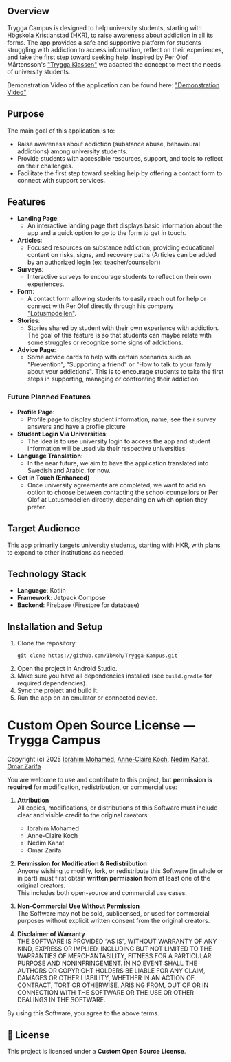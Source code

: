 ## Overview
Trygga Campus is designed to help university students, starting with Högskola Kristianstad (HKR), to raise awareness about addiction in all its forms. 
The app provides a safe and supportive platform for students struggling with addiction to access information, reflect on their experiences, and take the first step toward seeking help. 
Inspired by Per Olof Mårtensson's ["Trygga Klassen"](https://tryggaklassen.se/) we adapted the concept to meet the needs of university students.

Demonstration Video of the application can be found here: ["Demonstration Video"](https://drive.google.com/file/d/1aV7b9xLmaFKdzx-TV30xixSAnBv16wVk/view)

## Purpose
The main goal of this application is to:
- Raise awareness about addiction (substance abuse, behavioural addictions) among university students.
- Provide students with accessible resources, support, and tools to reflect on their challenges.
- Facilitate the first step toward seeking help by offering a contact form to connect with support services.

## Features
- **Landing Page**:
  - An interactive landing page that displays basic information about the app and a quick option to go to the form to get in touch.
- **Articles**: 
  - Focused resources on substance addiction, providing educational content on risks, signs, and recovery paths (Articles can be added by an authorized login (ex: teacher/counselor))
- **Surveys**: 
  - Interactive surveys to encourage students to reflect on their own experiences.
- **Form**: 
  - A contact form allowing students to easily reach out for help or connect with Per Olof directly through his company ["Lotusmodellen"](https://lotusmodellen.se/wp/).
- **Stories**:
  - Stories shared by student with their own experience with addiction. The goal of this feature is so that students can maybe relate with some struggles or recognize some signs of addictions.
- **Advice Page**:  
  - Some advice cards to help with certain scenarios such as "Prevention", "Supporting a friend" or "How to talk to your family about your addictions". This is to encourage students to take the first steps in supporting, managing or confronting their addiction.

### Future Planned Features
- **Profile Page**:
   - Profile page to display student information, name, see their survey answers and have a profile picture
- **Student Login Via Universities**:
   - The idea is to use university login to access the app and student information will be used via their respective universities.
- **Language Translation**:
   - In the near future, we aim to have the application translated into Swedish and Arabic, for now.
- **Get in Touch (Enhanced)**
   - Once university agreements are completed, we want to add an option to choose between contacting the school counsellors or Per Olof at Lotusmodellen directly, depending on which option they prefer.

## Target Audience
This app primarily targets university students, starting with HKR, with plans to expand to other institutions as needed.

## Technology Stack
- **Language**: Kotlin
- **Framework**: Jetpack Compose
- **Backend**: Firebase (Firestore for database)

## Installation and Setup
1. Clone the repository:
   ```
   git clone https://github.com/IbMoh/Trygga-Kampus.git
   ```
2. Open the project in Android Studio.
3. Make sure you have all dependencies installed (see `build.gradle` for required dependencies).
4. Sync the project and build it.
5. Run the app on an emulator or connected device.

# Custom Open Source License — Trygga Campus

Copyright (c) 2025 [Ibrahim Mohamed](ibrahim.mohamed.im2002@gmail.com]), [Anne-Claire Koch](ackoch@hotmail.com), [Nedim Kanat](nedim.kanat.lp@gmail.com), [Omar Zarifa]()

You are welcome to use and contribute to this project, but **permission is required** for modification, redistribution, or commercial use:

1. **Attribution**  
   All copies, modifications, or distributions of this Software must include
   clear and visible credit to the original creators:
   - Ibrahim Mohamed  
   - Anne-Claire Koch  
   - Nedim Kanat
   - Omar Zarifa

2. **Permission for Modification & Redistribution**  
   Anyone wishing to modify, fork, or redistribute this Software (in whole or in part)
   must first obtain **written permission** from at least one of the original creators.  
   This includes both open-source and commercial use cases.

3. **Non-Commercial Use Without Permission**  
   The Software may not be sold, sublicensed, or used for commercial purposes
   without explicit written consent from the original creators.

4. **Disclaimer of Warranty**  
   THE SOFTWARE IS PROVIDED “AS IS”, WITHOUT WARRANTY OF ANY KIND, EXPRESS OR IMPLIED,
   INCLUDING BUT NOT LIMITED TO THE WARRANTIES OF MERCHANTABILITY, FITNESS FOR A PARTICULAR
   PURPOSE AND NONINFRINGEMENT. IN NO EVENT SHALL THE AUTHORS OR COPYRIGHT HOLDERS BE LIABLE
   FOR ANY CLAIM, DAMAGES OR OTHER LIABILITY, WHETHER IN AN ACTION OF CONTRACT, TORT OR OTHERWISE,
   ARISING FROM, OUT OF OR IN CONNECTION WITH THE SOFTWARE OR THE USE OR OTHER DEALINGS IN THE SOFTWARE.

By using this Software, you agree to the above terms.

## 📝 License

This project is licensed under a **Custom Open Source License**.  

